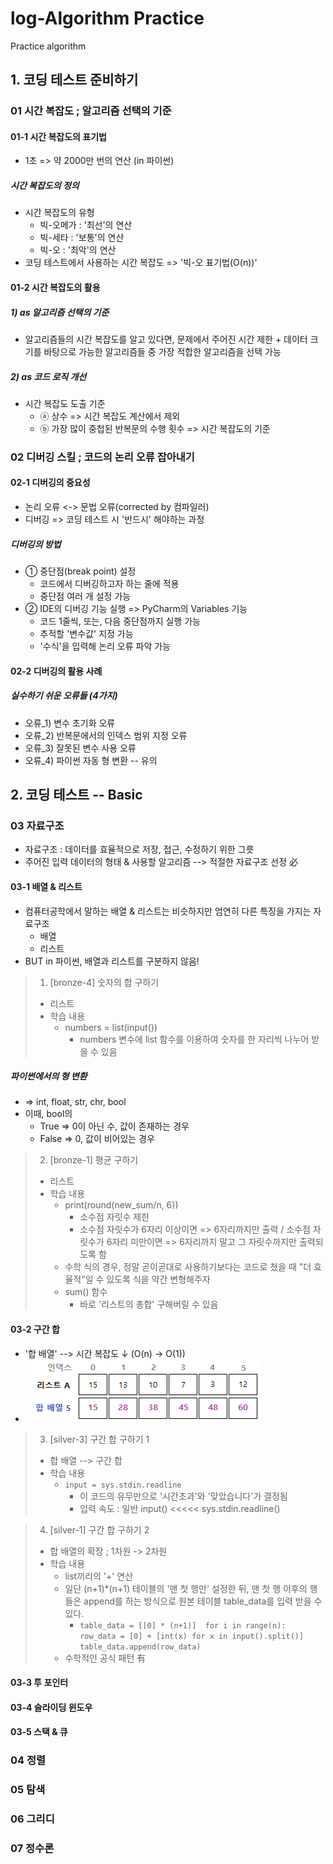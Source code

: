 # log-Algorithm Practice
Practice algorithm

## 1. 코딩 테스트 준비하기

### 01 시간 복잡도 ; 알고리즘 선택의 기준

#### 01-1 시간 복잡도의 표기법
- 1초 => 약 2000만 번의 연산 (in 파이썬)
##### 시간 복잡도의 정의
- 시간 복잡도의 유형
    - 빅-오메가 : '최선'의 연산
    - 빅-세타 : '보통'의 연산
    - 빅-오 : '최악'의 연산
- 코딩 테스트에서 사용하는 시간 복잡도 => '빅-오 표기법(O(n))'

#### 01-2 시간 복잡도의 활용
##### 1) as 알고리즘 선택의 기준
- 알고리즘들의 시간 복잡도를 알고 있다면, 문제에서 주어진 시간 제한 + 데이터 크기를 바탕으로 가능한 알고리즘들 중 가장 적합한 알고리즘을 선택 가능
##### 2) as 코드 로직 개선
- 시간 복잡도 도출 기준
    - ⓐ 상수 => 시간 복잡도 계산에서 제외
    - ⓑ 가장 많이 중첩된 반복문의 수행 횟수 => 시간 복잡도의 기준

### 02 디버깅 스킬 ; 코드의 논리 오류 잡아내기

#### 02-1 디버깅의 중요성
- 논리 오류 <-> 문법 오류(corrected by 컴파일러)
- 디버깅 => 코딩 테스트 시 '반드시' 해야하는 과정
##### 디버깅의 방법
- ① 중단점(break point) 설정
  - 코드에서 디버깅하고자 하는 줄에 적용
  - 중단점 여러 개 설정 가능
- ② IDE의 디버깅 기능 실행 => PyCharm의 Variables 기능
  - 코드 1줄씩, 또는, 다음 중단점까지 실행 가능
  - 추적할 '변수값' 지정 가능
  - '수식'을 입력해 논리 오류 파악 가능

#### 02-2 디버깅의 활용 사례
##### 실수하기 쉬운 오류들 (4가지)
- 오류_1) 변수 초기화 오류
- 오류_2) 반복문에서의 인덱스 범위 지정 오류
- 오류_3) 잘못된 변수 사용 오류
- 오류_4) 파이썬 자동 형 변환 -- 유의

## 2. 코딩 테스트 -- Basic

### 03 자료구조
- 자료구조 : 데이터를 효율적으로 저장, 접근, 수정하기 위한 그릇
- 주어진 입력 데이터의 형태 & 사용할 알고리즘 --> 적절한 자료구조 선정 必

#### 03-1 배열 & 리스트
- 컴퓨터공학에서 말하는 배열 & 리스트는 비슷하지만 엄연히 다른 특징을 가지는 자료구조
  - 배열
  - 리스트
- BUT in 파이썬, 배열과 리스트를 구분하지 않음!

> 001. [bronze-4] 숫자의 합 구하기
> - 리스트
> - 학습 내용
>   - numbers = list(input())
>     - numbers 변수에 list 함수를 이용하여 숫자를 한 자리씩 나누어 받을 수 있음

##### 파이썬에서의 형 변환
- => int, float, str, chr, bool
- 이때, bool의
  - True => 0이 아닌 수, 값이 존재하는 경우
  - False => 0, 값이 비어있는 경우

> 002. [bronze-1] 평균 구하기
> - 리스트
> - 학습 내용
>   - print(round(new_sum/n, 6))
>     - 소수점 자릿수 제한
>     - 소수점 자릿수가 6자리 이상이면 => 6자리까지만 출력 / 소수점 자릿수가 6자리 미만이면 => 6자리까지 말고 그 자릿수까지만 출력되도록 함
>   - 수학 식의 경우, 정말 곧이곧대로 사용하기보다는 코드로 쳤을 때 "더 효율적"일 수 있도록 식을 약간 변형해주자
>   - sum() 함수
>     - 바로 '리스트의 총합' 구해버릴 수 있음

#### 03-2 구간 합
- '합 배열' --> 시간 복잡도 ↓ (O(n) -> O(1))
- ![img_1.png](img_1.png)

> 003. [silver-3] 구간 합 구하기 1
> - 합 배열 --> 구간 합
> - 학습 내용
>   - `input = sys.stdin.readline`
>     - 이 코드의 유무만으로 '시간초과'와 '맞았습니다'가 결정됨
>     - 입력 속도 : 일반 input() <<<<< sys.stdin.readline()

> 004. [silver-1] 구간 합 구하기 2
> - 합 배열의 확장 ; 1차원 -> 2차원
> - 학습 내용
>   - list끼리의 '+' 연산
>   - 일단 (n+1)*(n+1) 테이블의 '맨 첫 행만' 설정한 뒤, 맨 첫 행 이후의 행들은 append를 하는 방식으로 원본 테이블 table_data를 입력 받을 수 있다.
>     - `table_data = [[0] * (n+1)] 
for i in range(n): row_data = [0] + [int(x) for x in input().split()]
table_data.append(row_data)`
>   - 수학적인 공식 패턴 有


#### 03-3 투 포인터
#### 03-4 슬라이딩 윈도우
#### 03-5 스택 & 큐

### 04 정렬

### 05 탐색

### 06 그리디

### 07 정수론